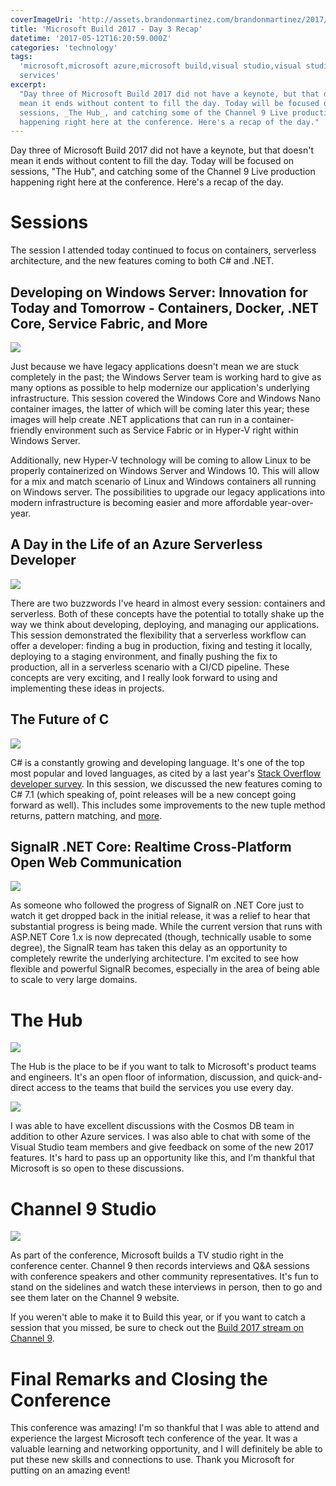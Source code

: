 ```yaml
---
coverImageUri: 'http://assets.brandonmartinez.com/brandonmartinez/2017/05/20170512057-Web-1000x563.jpg'
title: 'Microsoft Build 2017 - Day 3 Recap'
datetime: '2017-05-12T16:20:59.000Z'
categories: 'technology'
tags:
  'microsoft,microsoft azure,microsoft build,visual studio,visual studio team
  services'
excerpt:
  "Day three of Microsoft Build 2017 did not have a keynote, but that doesn't
  mean it ends without content to fill the day. Today will be focused on
  sessions, _The Hub_, and catching some of the Channel 9 Live production
  happening right here at the conference. Here's a recap of the day."
---
```


Day three of Microsoft Build 2017 did not have a keynote, but that doesn't mean
it ends without content to fill the day. Today will be focused on sessions, "The
Hub", and catching some of the Channel 9 Live production happening right here at
the conference. Here's a recap of the day.

# Sessions

The session I attended today continued to focus on containers, serverless
architecture, and the new features coming to both C# and .NET.

## Developing on Windows Server: Innovation for Today and Tomorrow - Containers, Docker, .NET Core, Service Fabric, and More

[![](http://assets.brandonmartinez.com/brandonmartinez/2017/05/20170512017-Web-1200x900.jpg)](http://assets.brandonmartinez.com/brandonmartinez/2017/05/20170512017-Web.jpg)

Just because we have legacy applications doesn't mean we are stuck completely in
the past; the Windows Server team is working hard to give as many options as
possible to help modernize our application's underlying infrastructure. This
session covered the Windows Core and Windows Nano container images, the latter
of which will be coming later this year; these images will help create .NET
applications that can run in a container-friendly environment such as Service
Fabric or in Hyper-V right within Windows Server.

Additionally, new Hyper-V technology will be coming to allow Linux to be
properly containerized on Windows Server and Windows 10. This will allow for a
mix and match scenario of Linux and Windows containers all running on Windows
server. The possibilities to upgrade our legacy applications into modern
infrastructure is becoming easier and more affordable year-over-year.

## A Day in the Life of an Azure Serverless Developer

[![](http://assets.brandonmartinez.com/brandonmartinez/2017/05/20170512074-Web-1200x900.jpg)](http://assets.brandonmartinez.com/brandonmartinez/2017/05/20170512074-Web.jpg)

There are two buzzwords I've heard in almost every session: containers and
serverless. Both of these concepts have the potential to totally shake up the
way we think about developing, deploying, and managing our applications. This
session demonstrated the flexibility that a serverless workflow can offer a
developer: finding a bug in production, fixing and testing it locally, deploying
to a staging environment, and finally pushing the fix to production, all in a
serverless scenario with a CI/CD pipeline. These concepts are very exciting, and
I really look forward to using and implementing these ideas in projects.

## The Future of C

[![](http://assets.brandonmartinez.com/brandonmartinez/2017/05/20170512082-Web-1200x900.jpg)](http://assets.brandonmartinez.com/brandonmartinez/2017/05/20170512082-Web.jpg)

C# is a constantly growing and developing language. It's one of the top most
popular and loved languages, as cited by a last year's
[Stack Overflow developer survey](https://insights.stackoverflow.com/survey/2016).
In this session, we discussed the new features coming to C# 7.1 (which speaking
of, point releases will be a new concept going forward as well). This includes
some improvements to the new tuple method returns, pattern matching, and
[more](https://github.com/dotnet/csharplang/milestone/5).

## SignalR .NET Core: Realtime Cross-Platform Open Web Communication

[![](http://assets.brandonmartinez.com/brandonmartinez/2017/05/20170512134-Web-1200x900.jpg)](http://assets.brandonmartinez.com/brandonmartinez/2017/05/20170512134-Web.jpg)

As someone who followed the progress of SignalR on .NET Core just to watch it
get dropped back in the initial release, it was a relief to hear that
substantial progress is being made. While the current version that runs with
ASP.NET Core 1.x is now deprecated (though, technically usable to some degree),
the SignalR team has taken this delay as an opportunity to completely rewrite
the underlying architecture. I'm excited to see how flexible and powerful
SignalR becomes, especially in the area of being able to scale to very large
domains.

# The Hub

[![](http://assets.brandonmartinez.com/brandonmartinez/2017/05/20170512092-Web-1200x900.jpg)](http://assets.brandonmartinez.com/brandonmartinez/2017/05/20170512092-Web.jpg)

The Hub is the place to be if you want to talk to Microsoft's product teams and
engineers. It's an open floor of information, discussion, and quick-and-direct
access to the teams that build the services you use every day.

[![](http://assets.brandonmartinez.com/brandonmartinez/2017/05/20170512001-2-Web-1200x350.jpg)](http://assets.brandonmartinez.com/brandonmartinez/2017/05/20170512001-2-Web.jpg)

I was able to have excellent discussions with the Cosmos DB team in addition to
other Azure services. I was also able to chat with some of the Visual Studio
team members and give feedback on some of the new 2017 features. It's hard to
pass up an opportunity like this, and I'm thankful that Microsoft is so open to
these discussions.

# Channel 9 Studio

[![](http://assets.brandonmartinez.com/brandonmartinez/2017/05/20170512094-Web-1200x900.jpg)](http://assets.brandonmartinez.com/brandonmartinez/2017/05/20170512094-Web.jpg)

As part of the conference, Microsoft builds a TV studio right in the conference
center. Channel 9 then records interviews and Q&A sessions with conference
speakers and other community representatives. It's fun to stand on the sidelines
and watch these interviews in person, then to go and see them later on the
Channel 9 website.

If you weren't able to make it to Build this year, or if you want to catch a
session that you missed, be sure to check out the
[Build 2017 stream on Channel 9](https://channel9.msdn.com/Events/Build/2017).

# Final Remarks and Closing the Conference

This conference was amazing! I'm so thankful that I was able to attend and
experience the largest Microsoft tech conference of the year. It was a valuable
learning and networking opportunity, and I will definitely be able to put these
new skills and connections to use. Thank you Microsoft for putting on an amazing
event!

